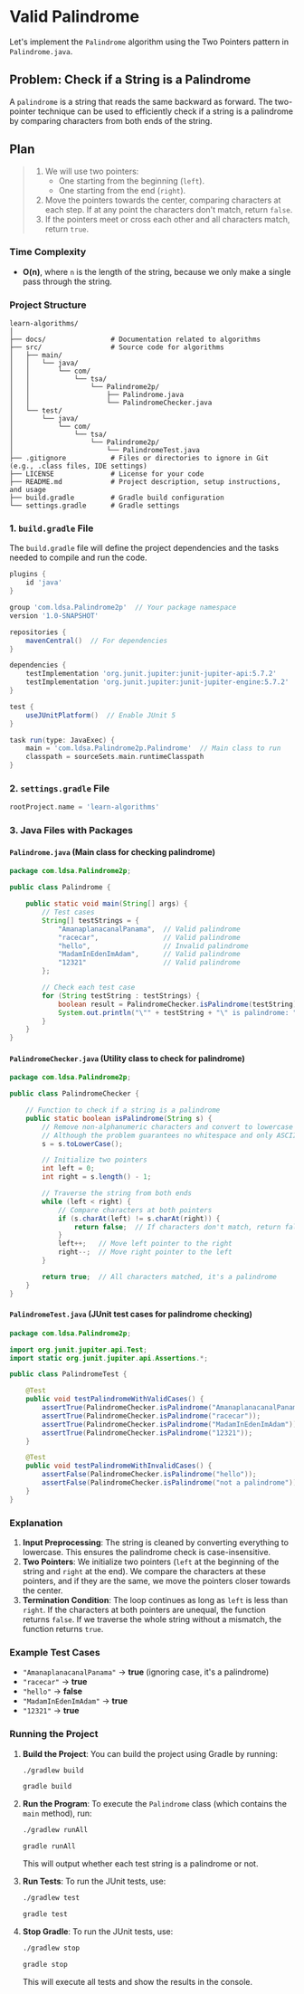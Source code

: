 # Valid Palindrome

Let's implement the `Palindrome` algorithm using the Two Pointers pattern in `Palindrome.java`.

## Problem: Check if a String is a Palindrome

A `palindrome` is a string that reads the same backward as forward. The two-pointer technique can be used to efficiently check if a string is a palindrome by comparing characters from both ends of the string.

## Plan

> 1. We will use two pointers:
>    - One starting from the beginning (`left`).
>    - One starting from the end (`right`).
> 1. Move the pointers towards the center, comparing characters at each step. If at any point the characters don't match, return `false`.
> 1. If the pointers meet or cross each other and all characters match, return `true`.

### Time Complexity

- **O(n)**, where `n` is the length of the string, because we only make a single pass through the string.

### Project Structure

```text
learn-algorithms/
│
├── docs/                # Documentation related to algorithms
├── src/                 # Source code for algorithms
│   ├── main/
│   │   └── java/
│   │       └── com/
│   │           └── tsa/
│   │               └── Palindrome2p/
│   │                   ├── Palindrome.java
│   │                   └── PalindromeChecker.java
│   └── test/
│       └── java/
│           └── com/
│               └── tsa/
│                   └── Palindrome2p/
│                       └── PalindromeTest.java
├── .gitignore           # Files or directories to ignore in Git (e.g., .class files, IDE settings)
├── LICENSE              # License for your code
├── README.md            # Project description, setup instructions, and usage
├── build.gradle         # Gradle build configuration
└── settings.gradle      # Gradle settings
```

### 1. `build.gradle` File

The `build.gradle` file will define the project dependencies and the tasks needed to compile and run the code.

```groovy
plugins {
    id 'java'
}

group 'com.ldsa.Palindrome2p'  // Your package namespace
version '1.0-SNAPSHOT'

repositories {
    mavenCentral()  // For dependencies
}

dependencies {
    testImplementation 'org.junit.jupiter:junit-jupiter-api:5.7.2'
    testImplementation 'org.junit.jupiter:junit-jupiter-engine:5.7.2'
}

test {
    useJUnitPlatform()  // Enable JUnit 5
}

task run(type: JavaExec) {
    main = 'com.ldsa.Palindrome2p.Palindrome'  // Main class to run
    classpath = sourceSets.main.runtimeClasspath
}
```

### 2. `settings.gradle` File

```groovy
rootProject.name = 'learn-algorithms'
```

### 3. Java Files with Packages

#### `Palindrome.java` (Main class for checking palindrome)

```java
package com.ldsa.Palindrome2p;

public class Palindrome {

    public static void main(String[] args) {
        // Test cases
        String[] testStrings = {
            "AmanaplanacanalPanama",  // Valid palindrome
            "racecar",                // Valid palindrome
            "hello",                  // Invalid palindrome
            "MadamInEdenImAdam",      // Valid palindrome
            "12321"                   // Valid palindrome
        };

        // Check each test case
        for (String testString : testStrings) {
            boolean result = PalindromeChecker.isPalindrome(testString);
            System.out.println("\"" + testString + "\" is palindrome: " + result);
        }
    }
}
```

#### `PalindromeChecker.java` (Utility class to check for palindrome)

```java
package com.ldsa.Palindrome2p;

public class PalindromeChecker {

    // Function to check if a string is a palindrome
    public static boolean isPalindrome(String s) {
        // Remove non-alphanumeric characters and convert to lowercase
        // Although the problem guarantees no whitespace and only ASCII characters, we ensure the check is case insensitive
        s = s.toLowerCase();

        // Initialize two pointers
        int left = 0;
        int right = s.length() - 1;

        // Traverse the string from both ends
        while (left < right) {
            // Compare characters at both pointers
            if (s.charAt(left) != s.charAt(right)) {
                return false;  // If characters don't match, return false
            }
            left++;   // Move left pointer to the right
            right--;  // Move right pointer to the left
        }

        return true;  // All characters matched, it's a palindrome
    }
}
```

#### `PalindromeTest.java` (JUnit test cases for palindrome checking)

```java
package com.ldsa.Palindrome2p;

import org.junit.jupiter.api.Test;
import static org.junit.jupiter.api.Assertions.*;

public class PalindromeTest {

    @Test
    public void testPalindromeWithValidCases() {
        assertTrue(PalindromeChecker.isPalindrome("AmanaplanacanalPanama"));
        assertTrue(PalindromeChecker.isPalindrome("racecar"));
        assertTrue(PalindromeChecker.isPalindrome("MadamInEdenImAdam"));
        assertTrue(PalindromeChecker.isPalindrome("12321"));
    }

    @Test
    public void testPalindromeWithInvalidCases() {
        assertFalse(PalindromeChecker.isPalindrome("hello"));
        assertFalse(PalindromeChecker.isPalindrome("not a palindrome"));
    }
}
```

### Explanation

1. **Input Preprocessing**: The string is cleaned by converting everything to lowercase. This ensures the palindrome check is case-insensitive.
2. **Two Pointers**: We initialize two pointers (`left` at the beginning of the string and `right` at the end). We compare the characters at these pointers, and if they are the same, we move the pointers closer towards the center.
3. **Termination Condition**: The loop continues as long as `left` is less than `right`. If the characters at both pointers are unequal, the function returns `false`. If we traverse the whole string without a mismatch, the function returns `true`.

### Example Test Cases

- `"AmanaplanacanalPanama"` → **true** (ignoring case, it's a palindrome)
- `"racecar"` → **true**
- `"hello"` → **false**
- `"MadamInEdenImAdam"` → **true**
- `"12321"` → **true**

### Running the Project

1. **Build the Project**: You can build the project using Gradle by running:

   ```bash
   ./gradlew build

   gradle build
   ```

2. **Run the Program**: To execute the `Palindrome` class (which contains the `main` method), run:

   ```bash
   ./gradlew runAll

   gradle runAll
   ```

   This will output whether each test string is a palindrome or not.

3. **Run Tests**: To run the JUnit tests, use:

   ```bash
   ./gradlew test

   gradle test
   ```

4. **Stop Gradle**: To run the JUnit tests, use:

   ```bash
   ./gradlew stop

   gradle stop
   ```

   This will execute all tests and show the results in the console.
